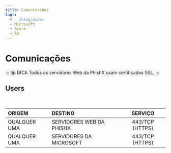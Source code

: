 ```yaml
---
title: Comunicações
tags:
  # - Integrações
  - Microsoft
  - Azure
  - AD
---
```

# Comunicações

::: tip DICA
Todos os servidores Web da PhishX usam certificados SSL.
:::

## Users
<br>

| ORIGEM | DESTINO | SERVIÇO |
| :--- | :--- | :---: |
| QUALQUER UMA | SERVIDORES WEB DA PHISHX | 443/TCP (HTTPS) |
| QUALQUER UMA | SERVIDORES DA MICROSOFT | 443/TCP (HTTPS) |
